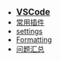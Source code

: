 - <font style="font-weight:bold;font-size:17px;">[VSCode](常用工具/IDE/VSCode/)</font>
- [常用插件](常用工具/IDE/VSCode/常用插件)
- [settings](常用工具/IDE/VSCode/settings)
- [Formatting](常用工具/IDE/VSCode/Formatting)
- [问题汇总](常用工具/IDE/VSCode/问题汇总)